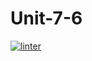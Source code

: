 # Unit-7-6
 [![linter](https://github.com/Joy-sureshkumar/Unit-7-6/workflows/linter/badge.svg)](https://github.com/marketplace/actions/super-linter)
